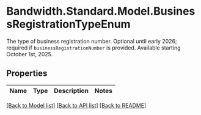 # Bandwidth.Standard.Model.BusinessRegistrationTypeEnum
The type of business registration number. Optional until early 2026; required if `businessRegistrationNumber` is provided. Available starting October 1st, 2025.

## Properties

Name | Type | Description | Notes
------------ | ------------- | ------------- | -------------

[[Back to Model list]](../README.md#documentation-for-models) [[Back to API list]](../README.md#documentation-for-api-endpoints) [[Back to README]](../README.md)

